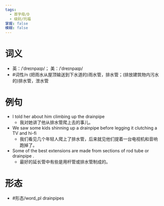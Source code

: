```yaml
---
tags:
  - 首字母/D
  - 级别/托福
掌握: false
模糊: false
---
```

# 词义
- 英：/ˈdreɪnpaɪp/； 美：/ˈdreɪnpaɪp/
- #词性/n  (把雨水从屋顶输送到下水道的)雨水管，排水管；(排放建筑物内污水的)排水管，泄水管
# 例句
- I told her about him climbing up the drainpipe
	- 我对她讲了他从排水管爬上去的事儿。
- We saw some kids shinning up a drainpipe before legging it clutching a TV and hi-fi
	- 我们看见几个年轻人爬上了排水管，后来就见他们提着一台电视机和音响跑掉了。
- Some of the best extensions are made from sections of rod tube or drainpipe .
	- 最好的延长管中有些是用杆管或排水管制成的。
# 形态
- #形态/word_pl drainpipes
